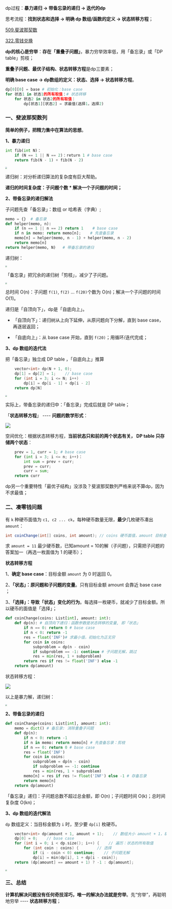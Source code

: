 dp过程：**暴力递归 -> 带备忘录的递归 -> 迭代的dp**

思考流程：**找到状态和选择 -> 明确 dp 数组/函数的定义 -> 状态转移方程**；

[509.斐波那契数](https://leetcode-cn.com/problems/fibonacci-number)

[322.零钱兑换](https://leetcode-cn.com/problems/coin-change)

**dp的核心是穷举**：**存在「重叠子问题」**，暴力穷举效率低，用「备忘录」或「DP table」剪枝；

**重叠子问题、最优子结构、状态转移方程**是dp三要素；

**明确 base case -> dp数组的定义：状态、选择 -> 状态转移方程**。

```python
dp[0][0] = base # 初始化：base case
for 状态1 in 状态1的所有取值：# 状态转移
    for 状态2 in 状态2的所有取值：
    	dp[状态1][状态2] = 求最值(选择1，选择2)
```

### 一、斐波那契数列

**简单的例子，把精力集中在算法的思想**。

**1、暴力递归**

```python
int fib(int N)：
    if (N == 1 || N == 2)：return 1 # base case
    return fib(N - 1) + fib(N - 2)
```

<img src="../pictures/动态规划详解进阶/1.jpg" style="zoom: 33%;" />

递归树：对分析递归算法的复杂度有巨大帮助。

**递归的时间复杂度：子问题个数 * 解决一个子问题的时间；**

**2、带备忘录的递归解法**

子问题先查「备忘录」：数组 or 哈希表（字典）;

```python
memo = {}  # 备忘录
def helper(memo, n):
    if (n == 1 || n == 2) return 1    # base case 
    if n in memo: return memo[n];    # 先查备忘录
    memo[n] = helper(memo, n - 1) + helper(memo, n - 2)
    return memo[n]
return helper(memo, N)   # 带备忘录的递归 
```

递归树：

<img src="../pictures/动态规划详解进阶/2.jpg" style="zoom:33%;" />

「备忘录」把冗余的递归树「剪枝」，减少了子问题。

<img src="../pictures/动态规划详解进阶/3.jpg" style="zoom: 33%;" />

总时间 O(n)：子问题 `f(1)`, `f(2)` ... `f(20)`个数为 O(n)；解决一个子问题的时间 O(1)。

递归是「自顶向下」，dp是「自底向上」。

- 「自顶向下」：递归树从上向下延伸，从原问题向下分解，直到  base case，再逐层返回；

- 「自底向上」：从 base case 开始，直到 `f(20)`；用循环/迭代完成；

**3、dp 数组的迭代法**

把「备忘录」独立成 DP table ，「自底向上」推算

```cpp
    vector<int> dp(N + 1, 0);
    dp[1] = dp[2] = 1;    // base case
    for (int i = 3; i <= N; i++)
        dp[i] = dp[i - 1] + dp[i - 2]
    return dp[N]
```

<img src="../pictures/动态规划详解进阶/4.jpg" style="zoom:33%;" />

实际上，带备忘录的递归中：「备忘录」完成后就是 DP table；

「**状态转移方程**」 ---- **问题的数学形式**：

![](../pictures/动态规划详解进阶/fib.png)

空间优化：根据状态转移方程，**当前状态只和前的两个状态有关， DP table 只存储两个状态**：

```python
    prev = 1, curr = 1; # base case
    for (int i = 3; i <= n; i++)：
        int sum = prev + curr;
        prev = curr;
        curr = sum;
    return curr
```

dp另一个重要特性「最优子结构」没涉及？斐波那契数列严格来说不算dp，因为不求最值；

### 二、凑零钱问题

有 `k` 种硬币面值为 `c1, c2 ... ck`，每种硬币数量无限，**最少**几枚硬币凑出 `amount`：

```java
int coinChange(int[] coins, int amount); // coins 硬币面值，amount 目标金额
```

求 `amount = 11` 最少硬币数，已知amount = 10的解（子问题），只需把子问题的答案加一（再选一枚面值为 1 的硬币）；

**状态转移方程**

1、**确定 base case**：目标金额 `amount` 为 0 时返回 0。

2、**「状态」：原问题和子问题的变量**。只有目标金额 amount 会靠近 base case ；

3、**「选择」：导致「状态」变化的行为**。每选择一枚硬币，就减少了目标金额。所以硬币的面值是「选择」；

```python
def coinChange(coins: List[int], amount: int):
    def dp(n): # 自顶向下递归：函数参数是状态转移的变量, 即「状态」
        if n == 0: return 0 # base case
        if n < 0: return -1
        res = float('INF')# 求最小值，初始化为正无穷
        for coin in coins:
            subproblem = dp(n - coin)
            if subproblem == -1: continue # 子问题无解，跳过
            res = min(res, 1 + subproblem)
        return res if res != float('INF') else -1
    return dp(amount)
```

状态转移方程：

![](../pictures/动态规划详解进阶/coin.png)

以上是暴力解，递归树：

<img src="../pictures/动态规划详解进阶/5.jpg" style="zoom:33%;" />

**2、带备忘录的递归**

```python
def coinChange(coins: List[int], amount: int):
    memo = dict() # 备忘录: 消除重叠子问题
    def dp(n):
        if n < 0: return -1
        if n in memo: return memo[n] # 先查备忘录：剪枝
        if n == 0: return 0 # base case
        res = float('INF')
        for coin in coins:
            subproblem = dp(n - coin)
            if subproblem == -1: continue
            res = min(res, 1 + subproblem) 
        memo[n] = res if res != float('INF') else -1 # 存备忘录
        return memo[n]
    return dp(amount)
```

「备忘录」递归：子问题总数不超过总金额，即 O(n)；子问题时间 O(k)；总时间复杂度 O(kn)；

**3、dp 数组的迭代解法**

`dp` 数组定义：当目标金额为 `i` 时，至少要 `dp[i]` 枚硬币。

```cpp
    vector<int> dp(amount + 1, amount + 1);    // 数组大小 amount + 1，初始值 amount + 1
    dp[0] = 0;    // base case
    for (int i = 0; i < dp.size(); i++) {    // 遍历：状态的所有取值
        for (int coin : coins) {        // 选择
            if (i - coin < 0) continue;    // 子问题无解
            dp[i] = min(dp[i], 1 + dp[i - coin]);
    return (dp[amount] == amount + 1) ? -1 : dp[amount];
```

<img src="../pictures/动态规划详解进阶/6.jpg" style="zoom:33%;" />

### 三、总结

**计算机解决问题没有任何奇技淫巧，唯一的解决办法就是穷举**。先“穷举”，再聪明地穷举 ---- **状态转移方程**；